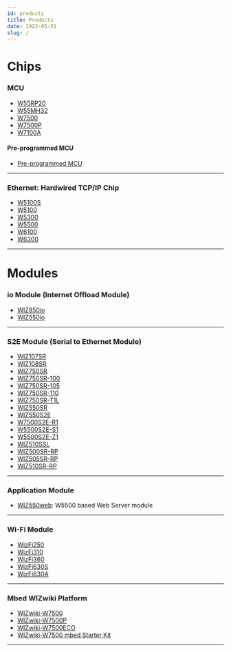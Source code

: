 ```yaml
---
id: products
title: Products
date: 2022-05-31
slug: /
---
```


# Chips
### MCU

  - [W55RP20](./Chip/MCU/W55RP20/Overview.mdx)
  - [W55MH32](./Chip/MCU/W55MH32/Overview.md)
  - [W7500](./Chip/MCU/W7500/Overview.md)
  - [W7500P](./Chip/MCU/W7500P/Overview.md)
  - [W7100A](./Chip/MCU/W7100/W7100A.md)
#### Pre-programmed MCU
  - [Pre-programmed MCU](./Chip/Pre-programmed-MCU/Pre-programmed-MCU.md) 
-----
### Ethernet: Hardwired TCP/IP Chip

  - [W5100S](./Chip/Ethernet/W5100S/Overview.md)
  - [W5100](./Chip/Ethernet/W5100/Overview.md)
  - [W5300](./Chip/Ethernet/W5300/Overview.md)
  - [W5500](./Chip/Ethernet/W5500/Overview.md)
  - [W6100](./Chip/Ethernet/W6100/Overview.md)
  - [W6300](./Chip/Ethernet/W6300/Overview.md)

-----

# Modules
### io Module (Internet Offload Module)

  * [WIZ850io](./Modules/ioModule/WIZ850io.md)
  * [WIZ550io](./Modules/ioModule/wiz550io.md)

-----

### S2E Module (Serial to Ethernet Module)

<!-- ### 1 Serial Port -->

 * [WIZ107SR](./Modules/Serial-to-Ethernet-Module/WIZ107SR/wiz107sr.md)
 * [WIZ108SR](./Modules/Serial-to-Ethernet-Module/WIZ108SR/wiz108sr.md)
 * [WIZ750SR](./Modules/Serial-to-Ethernet-Module/WIZ750SR/WIZ750SR.mdx)
 * [WIZ750SR-100](./Modules/Serial-to-Ethernet-Module/WIZ750SR-100/WIZ750SR-100.mdx)
 * [WIZ750SR-105](./Modules/Serial-to-Ethernet-Module/WIZ750SR-105/WIZ750SR-105.mdx)
 * [WIZ750SR-110](./Modules/Serial-to-Ethernet-Module/WIZ750SR-110/WIZ750SR-110.mdx)
 * [WIZ750SR-T1L](./Modules/Serial-to-Ethernet-Module/WIZ750SR-T1L/WIZ750SR-T1L.mdx)
 * [WIZ550SR](./Modules/Serial-to-Ethernet-Module/WIZ550SR/WIZ550SR.mdx)
 * [WIZ550S2E](./Modules/Serial-to-Ethernet-Module/WIZ550S2E/WIZ550S2E.md)
 * [W7500S2E-R1](./Modules/Serial-to-Ethernet-Module/W7500S2E-R1/W7500S2E-R1.mdx)
 * [W5500S2E-S1](./Modules/Serial-to-Ethernet-Module/W5500S2E-S1/W5500S2E-S1.mdx)
 * [W5500S2E-Z1](./Modules/Serial-to-Ethernet-Module/W5500S2E-Z1/W5500S2E-Z1.mdx)
 * [WIZ510SSL](./Modules/Serial-to-Ethernet-Module/WIZ510SSL/WIZ510SSL.md)
 * [WIZ500SR-RP](./Modules/Serial-to-Ethernet-Module/WIZ500SR-RP/WIZ500SR-RP.mdx)
 * [WIZ505SR-RP](./Modules/Serial-to-Ethernet-Module/WIZ505SR-RP/WIZ505SR-RP.mdx)
 * [WIZ510SR-RP](./Modules/Serial-to-Ethernet-Module/WIZ510SR-RP/WIZ510SR-RP.mdx)

<!-- ### 2 Serial Port -->

<!-- ### 4 Serial Port -->

-----

### Application Module

  * [WIZ550web](./Modules/App-Module/WIZ550web/WIZ550web.md): W5500 based Web Server module

-----

### Wi-Fi Module

  * [WizFi250](./Modules/Wi-Fi-Module/WizFi250/WizFi250.md)
  * [WizFi310](./Modules/Wi-Fi-Module/WizFi310/WizFi310.md)
  * [WizFi360](./Modules/Wi-Fi-Module/WizFi360/WizFi360.mdx)
  * [WizFi630S](./Modules/Wi-Fi-Module/WizFi630S/WizFi630S.mdx)
  * [WizFi630A](./Modules/Wi-Fi-Module/WizFi630A/WizFi630A.md)

-----

### Mbed WIZwiki Platform

  - [WIZwiki-W7500](./Modules/Mbed-WIZwiki-Platform/wizwiki-w7500.md)
  - [WIZwiki-W7500P](./Modules/Mbed-WIZwiki-Platform/wizwiki-w7500p.md) 
  - [WIZwiki-W7500ECO](./Modules/Mbed-WIZwiki-Platform/wizwiki-w7500eco.md)
  - [WIZwiki-W7500 mbed Starter Kit](./Modules/Mbed-WIZwiki-Platform/WIZwiki-W7500-Mbed-Starter-Kit/WIZwiki-W7500-Mbed-Starter-Kit.md)

-----
<!-- 
## Open Source Hardware

### W7500 based 

* Board
  * [Surf 5](./Open-Source-Hardware/surf5/surf5.md)


### RP2040 (Raspberry Pi Pico) based 

* Board
  * [WizFi360-EVB-Pico](./Open-Source-Hardware/WizFi360-EVB-Pico.md)
  * [W6100-EVB-Pico](./Chip/Ethernet/W6100/W6100-EVB-Pico.md)
  * [W5500-EVB-Pico](./Chip/Ethernet/W5500/w5500-evb-pico.md)
  * [W5100S-EVB-Pico](./Chip/Ethernet/W5100S/w5100s-evb-pico.md)


### RP2350 (Raspberry Pi Pico2) based 

* Board
  * [W6300-EVB-Pico2](./Chip/Ethernet/W6300/W6300-EVB-Pico2.md)
  * [W6100-EVB-Pico2](./Chip/Ethernet/W6100/W6100-EVB-Pico2.md)
  * [W5500-EVB-Pico2](./Chip/Ethernet/W5500/w5500-evb-pico2.md)
  * [W5100S-EVB-Pico2](./Chip/Ethernet/W5100S/w5100s-evb-pico2.md)
  
* HAT
  * [WIZnet Ethernet HAT](./Open-Source-Hardware/WIZnet-Ethernet-HAT.md)

### Arduino

* Board
  * [WizArduino M0 ETH](./Open-Source-Hardware/WizArduino_M0_ETH_eng.md)
    * [WizArduino M0 ETH (KO)](./Open-Source-Hardware/WizArduino_M0_ETH.md)
  * [WizArduino MEGA WIFI](./Open-Source-Hardware/WizArduino_MEGA_WIFI_eng.md)
    * [WizArduino MEGA WIFI (KO)](./Open-Source-Hardware/WizArduino_MEGA_WIFI.md)
* Shield
  * [W5500 Ethernet Shield](./Open-Source-Hardware/W5500_Ethernet_Shield.md)
    * [W5500 Ethernet Shield (KO)](./Open-Source-Hardware/W5500_Ethernet_Shield_kor.md)
    * [W5500 Ethernet Shield (JP)](./Open-Source-Hardware/W5500_Ethernet_Shield_jp.md)
  * [W5100S (MKR-)Ethernet Shield](./Open-Source-Hardware/W5100S-MKR-Ethernet-Shield.md)
  * [W6100 (MKR-)Ethernet Shield](./Open-Source-Hardware/W6100-MKR-Ethernet-Shield.md)
  * [WizFi310 Shield (discontinued)](./Open-Source-Hardware/WizFi310_Shield.md)
  * [ioShield-A](./Open-Source-Hardware/ioShield-A.md)
  * [ioShield-K](./Open-Source-Hardware/ioShield-K.md)
  * [ioShield-L](./Open-Source-Hardware/ioShield-L.md)

### PoE 

* Module
  * [WIZPoE-P1](./Open-Source-Hardware/PoE/WIZPoE-P1.md)

<!-- 
  - [WizFi360-EVB-Pico](Open-Source-Hardware/WizFi360-EVB-Pico.md)
  - [WIZnet Ethernet HAT](Open-Source-Hardware/WIZnet-Ethernet-HAT.md)
  - [WizArduino M0 ETH](Open-Source-Hardware/WizArduino_M0_ETH.md)
  - [WizArduino MEGA WIFI](Open-Source-Hardware/WizArduino_MEGA_WIFI.md)
  - [WizFi310 Shield](Open-Source-Hardware/WizFi310_Shield.md)
  - [W5500 Ethernet Shield](Open-Source-Hardware/W5500_Ethernet_Shield.md)
  - [ioShield-A](Open-Source-Hardware/ioShield-A.md)
  - [ioShield-K](Open-Source-Hardware/ioShield-K.md)
  - [ioShield-L](Open-Source-Hardware/ioShield-L.md) 
-->

